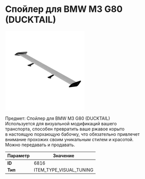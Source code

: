 # Спойлер для BMW M3 G80 (DUCKTAIL)

![Item Image](../img/6816.webp?raw=true)

Предмет: Спойлер для BMW M3 G80 (DUCKTAIL)<br>Используется для визуальной модификаций вашего<br>транспорта, способен превратить ваше ржавое корыто<br>в настоящую порхающую бабочку, что обязательно привлечет<br>внимание прохожих своим уникальным стилем и красотой.<br>Можно передавать и продавать.


| Параметр | Значение |
|----------|----------|
| **ID** | 6816 |
| **Тип** | ITEM_TYPE_VISUAL_TUNING |

